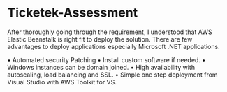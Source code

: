 # Ticketek-Assessment

After thoroughly going through the requirement, I understood that AWS Elastic Beanstalk is right fit to deploy the solution.
There are few advantages to deploy applications especially Microsoft .NET applications.

•	Automated security Patching
•	Install custom software if needed.
•	Windows instances can be domain joined.
•	High availability with autoscaling, load balancing and SSL.
•	Simple one step deployment from Visual Studio with AWS Toolkit for VS.
